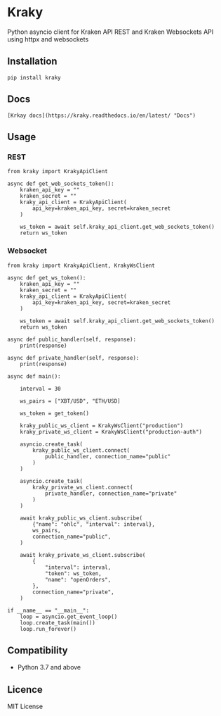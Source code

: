 # Kraky
Python asyncio client for Kraken API REST and Kraken Websockets API using httpx and websockets

## Installation 
    pip install kraky

## Docs

    [Krkay docs](https://kraky.readthedocs.io/en/latest/ "Docs")

## Usage

### REST

    from kraky import KrakyApiClient

    async def get_web_sockets_token():
        kraken_api_key = ""
        kraken_secret = ""
        kraky_api_client = KrakyApiClient(
            api_key=kraken_api_key, secret=kraken_secret
        )

        ws_token = await self.kraky_api_client.get_web_sockets_token()
        return ws_token

### Websocket

    from kraky import KrakyApiClient, KrakyWsClient

    async def get_ws_token():
        kraken_api_key = ""
        kraken_secret = ""
        kraky_api_client = KrakyApiClient(
            api_key=kraken_api_key, secret=kraken_secret
        )

        ws_token = await self.kraky_api_client.get_web_sockets_token()
        return ws_token

    async def public_handler(self, response):
        print(response)
    
    async def private_handler(self, response):
        print(response)

    async def main():

        interval = 30

        ws_pairs = ["XBT/USD", "ETH/USD]

        ws_token = get_token()

        kraky_public_ws_client = KrakyWsClient("production")
        kraky_private_ws_client = KrakyWsClient("production-auth")

        asyncio.create_task(
            kraky_public_ws_client.connect(
                public_handler, connection_name="public"
            )
        )

        asyncio.create_task(
            kraky_private_ws_client.connect(
                private_handler, connection_name="private"
            )
        )

        await kraky_public_ws_client.subscribe(
            {"name": "ohlc", "interval": interval},
            ws_pairs,
            connection_name="public",
        )

        await kraky_private_ws_client.subscribe(
            {
                "interval": interval,
                "token": ws_token,
                "name": "openOrders",
            },
            connection_name="private",
        )

    if __name__ == "__main__":
        loop = asyncio.get_event_loop()
        loop.create_task(main())
        loop.run_forever()

## Compatibility

- Python 3.7 and above

## Licence

MIT License